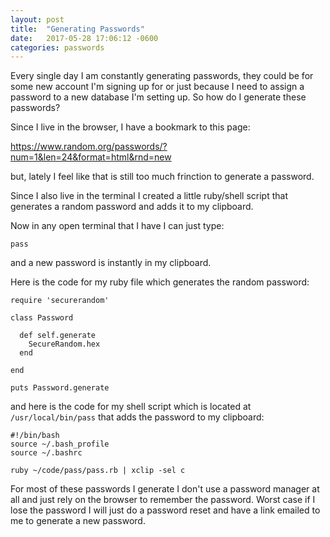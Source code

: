```yaml
---
layout: post
title:  "Generating Passwords"
date:   2017-05-28 17:06:12 -0600
categories: passwords
---
```


Every single day I am constantly generating passwords, they could be for some
new account I'm signing up for or just because I need to assign a password to a
new database I'm setting up. So how do I generate these passwords?

Since I live in the browser, I have a bookmark to this page:

https://www.random.org/passwords/?num=1&len=24&format=html&rnd=new

but, lately I feel like that is still too much frinction to generate a password.

Since I also live in the terminal I created a little ruby/shell script that
generates a random password and adds it to my clipboard.

Now in any open terminal that I have I can just type:

    pass

and a new password is instantly in my clipboard.


Here is the code for my ruby file which generates the random password:


```
require 'securerandom'

class Password

  def self.generate
    SecureRandom.hex
  end

end

puts Password.generate
```

and here is the code for my shell script which is located at
`/usr/local/bin/pass` that adds the password to my clipboard:

```
#!/bin/bash
source ~/.bash_profile
source ~/.bashrc

ruby ~/code/pass/pass.rb | xclip -sel c
```

For most of these passwords I generate I don't use a password manager at all and
just rely on the browser to remember the password. Worst case if I lose the
password I will just do a password reset and have a link emailed to me to
generate a new password.
